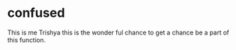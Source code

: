 # confused
This is me Trishya 
this is the wonder ful chance to get a chance be a part of this function.
